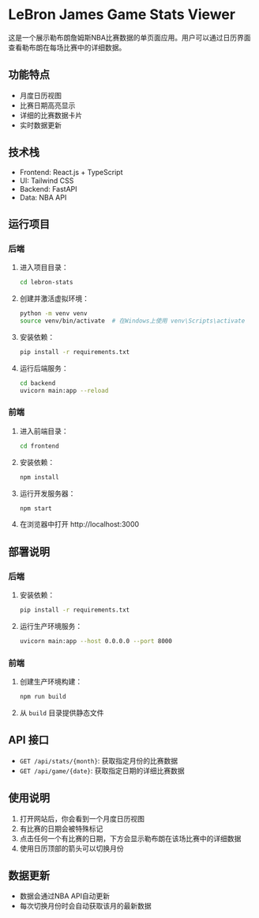 # LeBron James Game Stats Viewer

这是一个展示勒布朗詹姆斯NBA比赛数据的单页面应用。用户可以通过日历界面查看勒布朗在每场比赛中的详细数据。

## 功能特点

- 月度日历视图
- 比赛日期高亮显示
- 详细的比赛数据卡片
- 实时数据更新

## 技术栈

- Frontend: React.js + TypeScript
- UI: Tailwind CSS
- Backend: FastAPI
- Data: NBA API

## 运行项目

### 后端

1. 进入项目目录：
   ```bash
   cd lebron-stats
   ```

2. 创建并激活虚拟环境：
   ```bash
   python -m venv venv
   source venv/bin/activate  # 在Windows上使用 venv\Scripts\activate
   ```

3. 安装依赖：
   ```bash
   pip install -r requirements.txt
   ```

4. 运行后端服务：
   ```bash
   cd backend
   uvicorn main:app --reload
   ```

### 前端

1. 进入前端目录：
   ```bash
   cd frontend
   ```

2. 安装依赖：
   ```bash
   npm install
   ```

3. 运行开发服务器：
   ```bash
   npm start
   ```

4. 在浏览器中打开 http://localhost:3000

## 部署说明

### 后端

1. 安装依赖：
   ```bash
   pip install -r requirements.txt
   ```

2. 运行生产环境服务：
   ```bash
   uvicorn main:app --host 0.0.0.0 --port 8000
   ```

### 前端

1. 创建生产环境构建：
   ```bash
   npm run build
   ```

2. 从 `build` 目录提供静态文件

## API 接口

- `GET /api/stats/{month}`: 获取指定月份的比赛数据
- `GET /api/game/{date}`: 获取指定日期的详细比赛数据

## 使用说明

1. 打开网站后，你会看到一个月度日历视图
2. 有比赛的日期会被特殊标记
3. 点击任何一个有比赛的日期，下方会显示勒布朗在该场比赛中的详细数据
4. 使用日历顶部的箭头可以切换月份

## 数据更新

- 数据会通过NBA API自动更新
- 每次切换月份时会自动获取该月的最新数据
